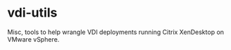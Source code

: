 # vdi-utils
Misc, tools to help wrangle VDI deployments running Citrix XenDesktop on VMware vSphere.
